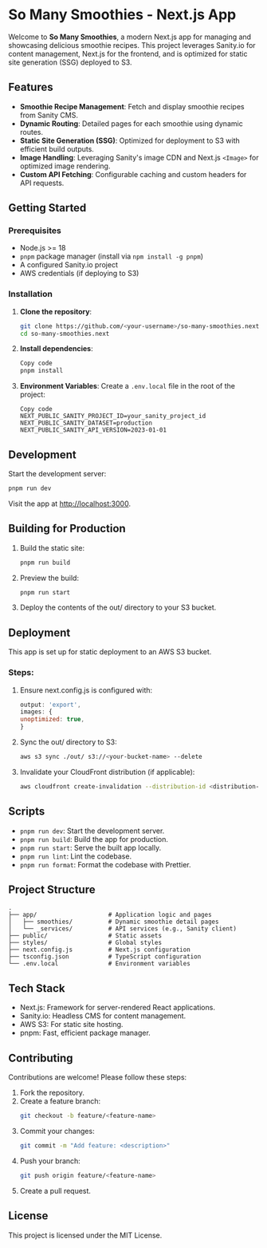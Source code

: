 # So Many Smoothies - Next.js App

Welcome to **So Many Smoothies**, a modern Next.js app for managing and showcasing delicious smoothie recipes. This project leverages Sanity.io for content management, Next.js for the frontend, and is optimized for static site generation (SSG) deployed to S3.


## Features

- **Smoothie Recipe Management**: Fetch and display smoothie recipes from Sanity CMS.
- **Dynamic Routing**: Detailed pages for each smoothie using dynamic routes.
- **Static Site Generation (SSG)**: Optimized for deployment to S3 with efficient build outputs.
- **Image Handling**: Leveraging Sanity's image CDN and Next.js `<Image>` for optimized image rendering.
- **Custom API Fetching**: Configurable caching and custom headers for API requests.


## Getting Started

### Prerequisites

- Node.js >= 18
- `pnpm` package manager (install via `npm install -g pnpm`)
- A configured Sanity.io project
- AWS credentials (if deploying to S3)


### Installation

1. **Clone the repository**:
    ```bash
    git clone https://github.com/<your-username>/so-many-smoothies.next.git
    cd so-many-smoothies.next
    ```

2. **Install dependencies**:
    ```bash
    Copy code
    pnpm install
    ```

3. **Environment Variables**: Create a `.env.local` file in the root of the project:
    ```env
    Copy code
    NEXT_PUBLIC_SANITY_PROJECT_ID=your_sanity_project_id
    NEXT_PUBLIC_SANITY_DATASET=production
    NEXT_PUBLIC_SANITY_API_VERSION=2023-01-01
    ```


## Development
Start the development server:

```bash
pnpm run dev
```

Visit the app at [http://localhost:3000](http://localhost:3000).


## Building for Production
1. Build the static site:
    ```bash
    pnpm run build
    ```

2. Preview the build:
    ```bash
    pnpm run start
    ```

3. Deploy the contents of the out/ directory to your S3 bucket.


## Deployment
This app is set up for static deployment to an AWS S3 bucket.

### Steps:
1. Ensure next.config.js is configured with:
    ```javascript
    output: 'export',
    images: {
    unoptimized: true,
    }
    ```

2. Sync the out/ directory to S3:
    ```bash
    aws s3 sync ./out/ s3://<your-bucket-name> --delete
    ```

3. Invalidate your CloudFront distribution (if applicable):
    ```bash
    aws cloudfront create-invalidation --distribution-id <distribution-id> --paths "/*"
    ```


## Scripts
- `pnpm run dev`: Start the development server.
- `pnpm run build`: Build the app for production.
- `pnpm run start`: Serve the built app locally.
- `pnpm run lint`: Lint the codebase.
- `pnpm run format`: Format the codebase with Prettier.


## Project Structure
```plaintext
.
├── app/                    # Application logic and pages
│   ├── smoothies/          # Dynamic smoothie detail pages
│   └── _services/          # API services (e.g., Sanity client)
├── public/                 # Static assets
├── styles/                 # Global styles
├── next.config.js          # Next.js configuration
├── tsconfig.json           # TypeScript configuration
└── .env.local              # Environment variables
```


## Tech Stack

- Next.js: Framework for server-rendered React applications.
- Sanity.io: Headless CMS for content management.
- AWS S3: For static site hosting.
- pnpm: Fast, efficient package manager.


## Contributing
Contributions are welcome! Please follow these steps:

1. Fork the repository.
2. Create a feature branch:
    ```bash
    git checkout -b feature/<feature-name>
    ```
3. Commit your changes:
    ```bash
    git commit -m "Add feature: <description>"
    ```
4. Push your branch:
    ```bash
    git push origin feature/<feature-name>
    ```
5. Create a pull request.


## License
This project is licensed under the MIT License.

